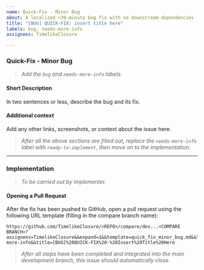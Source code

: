 ```yaml
---
name: Quick-Fix - Minor Bug
about: A localized <30-minute bug fix with no downstream dependencies
title: "[BUG] QUICK-FIX: insert title here"
labels: bug, needs-more-info
assignees: TimelikeClosure

---
```


### Quick-Fix - Minor Bug
> _Add the `bug` and `needs-more-info` labels._

#### **Short Description**
In two sentences or less, describe the bug and its fix.

#### **Additional context**
Add any other links, screenshots, or context about the issue here.

> _After all the above sections are filled out, replace the `needs-more-info` label with `ready-to-implement`, then move on to the implementation._

---

### Implementation
> _To be carried out by implementer._

#### **Opening a Pull Request**
After the fix has been pushed to GitHub, open a pull request using the following URL template (filling in the compare branch name):
```
https://github.com/TimelikeClosure/<REPO>/compare/dev...<COMPARE BRANCH>?assignees=TimelikeClosure&&expand=1&&template=quick_fix_minor_bug.md&&labels=bug+needs-more-info&&title=[BUG]%20QUICK-FIX%20-%20Insert%20Title%20Here
```

> _After all steps have been completed and integrated into the main development branch, this issue should automatically close._

